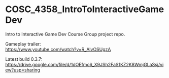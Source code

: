# COSC_4358_IntroToInteractiveGameDev
Intro to Interactive Game Dev Course Group project repo.

Gameplay trailer:  
https://www.youtube.com/watch?v=R_AlvOSUgzA

Latest build 0.3.7:  
https://drive.google.com/file/d/1dOEfmc6_X9JSh2FaS1KZ2K8WmjGLaSsj/view?usp=sharing
